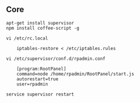 ## Core

    apt-get install supervisor
    npm install coffee-script -g
    
    vi /etc/rc.local

        iptables-restore < /etc/iptables.rules

    vi /etc/supervisor/conf.d/rpadmin.conf

        [program:RootPanel]
        command=node /home/rpadmin/RootPanel/start.js
        autorestart=true
        user=rpadmin

    service supervisor restart
